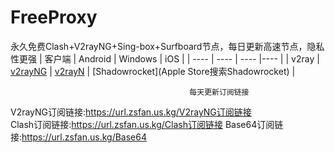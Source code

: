 # FreeProxy
永久免费Clash+V2rayNG+Sing-box+Surfboard节点，每日更新高速节点，隐私性更强
|  客户端  | Android  | Windows  | iOS  |
|  ----  | ----   | ----  |----  |
| v2ray  | [v2rayNG](https://github.com/2dust/v2rayNG/releases/tag/1.8.29) | [v2rayN](https://github.com/2dust/v2rayN/releases) | [Shadowrocket](Apple Store搜索Shadowrocket) |

                                            每天更新订阅链接
V2rayNG订阅链接:https://url.zsfan.us.kg/V2rayNG订阅链接    
Clash订阅链接:https://url.zsfan.us.kg/Clash订阅链接
Base64订阅链接:https://url.zsfan.us.kg/Base64
